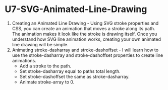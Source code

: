 # U7-SVG-Animated-Line-Drawing
 
1. Creating an Animated Line Drawing - Using SVG stroke properties and CSS, you can create an animation that moves a stroke along its path. The animation makes it look like the stroke is drawing itself. Once you understand how SVG line animation works, creating your own animated line drawing will be simple.
2. Animating stroke-dasharray and stroke-dashoffset - I will learn how to use the stroke-dasharray and stroke-dashoffset properties to create line animations.
    - Add a stroke to the path.
    - Set stroke-dasharray equal to paths total length.
    - Set stroke-dashoffset the same as stroke-dasharray.
    - Animate stroke-array to 0.